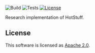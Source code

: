 ![Build](https://github.com/asonnino/hotstuff/workflows/Build/badge.svg)
![Tests](https://github.com/asonnino/hotstuff/workflows/Tests/badge.svg)
[![License](https://img.shields.io/badge/License-Apache-green.svg)](LICENSE)

Research implementation of HotStuff.

## License
This software is licensed as [Apache 2.0](LICENSE).
